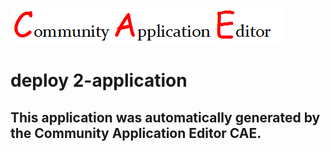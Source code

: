 ![CAE](https://github.com/CAE-Community-Application-Editor/application-113/blob/master/img/logo.png)  

deploy 2-application
===================


This application was automatically generated by the Community Application Editor CAE.  
---------------
